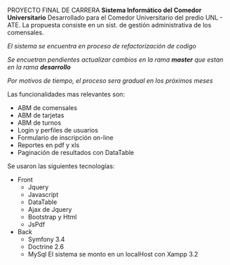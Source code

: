 PROYECTO FINAL DE CARRERA
**Sistema Informático del Comedor Universitario**
Desarrollado para el Comedor Universitario del predio UNL - ATE. 
La propuesta consiste en un sist. de gestión administrativa de los comensales.

*El sistema se encuentra en proceso de refactorización de codigo*

*Se encuetran pendientes actualizar cambios en la rama **master** que estan en la rama **desarrollo***

*Por motivos de tiempo, el proceso sera gradual en los próximos meses*

Las funcionalidades mas relevantes son:
- ABM de comensales
- ABM de tarjetas
- ABM de turnos
- Login y perfiles de usuarios
- Formulario de inscripción on-line
- Reportes en pdf y xls
- Paginación de resultados con DataTable

Se usaron las siguientes tecnologías:
- Front
  - Jquery
  - Javascript
  - DataTable
  - Ajax de Jquery
  - Bootstrap y Html
  - JsPdf
- Back
  - Symfony 3.4
  - Doctrine 2.6
  - MySql 
El sistema se monto en un localHost con Xampp 3.2
